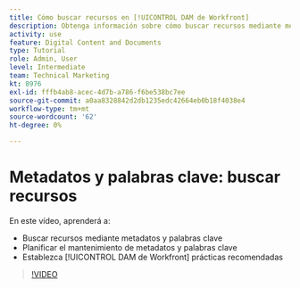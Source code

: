 ```yaml
---
title: Cómo buscar recursos en [!UICONTROL DAM de Workfront]
description: Obtenga información sobre cómo buscar recursos mediante metadatos y palabras clave, planificar el mantenimiento de metadatos y palabras clave y establecer [!UICONTROL DAM de Workfront] prácticas recomendadas.
activity: use
feature: Digital Content and Documents
type: Tutorial
role: Admin, User
level: Intermediate
team: Technical Marketing
kt: 8976
exl-id: fffb4ab8-acec-4d7b-a786-f6be538bc7ee
source-git-commit: a0aa8328842d2db1235edc42664eb0b18f4038e4
workflow-type: tm+mt
source-wordcount: '62'
ht-degree: 0%

---
```


# Metadatos y palabras clave: buscar recursos

En este vídeo, aprenderá a:

* Buscar recursos mediante metadatos y palabras clave
* Planificar el mantenimiento de metadatos y palabras clave
* Establezca [!UICONTROL DAM de Workfront] prácticas recomendadas

>[!VIDEO](https://video.tv.adobe.com/v/335239/?quality=12)
